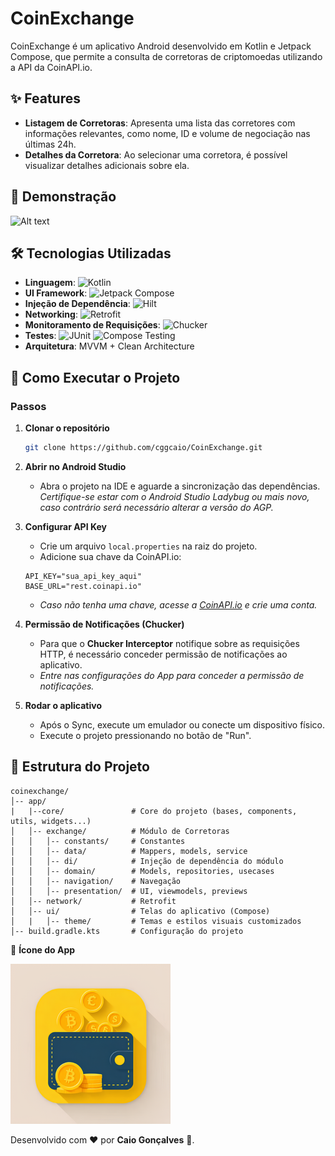 # CoinExchange

CoinExchange é um aplicativo Android desenvolvido em Kotlin e Jetpack Compose, que permite a consulta de corretoras de
criptomoedas utilizando a API da CoinAPI.io.

## ✨ **Features**

- **Listagem de Corretoras**: Apresenta uma lista das corretores com informações relevantes, como nome, ID e volume de
  negociação nas últimas 24h.
- **Detalhes da Corretora**: Ao selecionar uma corretora, é possível visualizar detalhes adicionais sobre ela.

## 🎥 **Demonstração**

![Alt text](assets/presentation_app.gif)

## 🛠 Tecnologias Utilizadas

- **Linguagem**: ![Kotlin](https://img.shields.io/badge/Kotlin-0095D5?style=for-the-badge&logo=kotlin&logoColor=white)
- **UI Framework**: ![Jetpack Compose](https://img.shields.io/badge/Jetpack%20Compose-4285F4?style=for-the-badge&logo=android&logoColor=white)
- **Injeção de Dependência**: ![Hilt](https://img.shields.io/badge/Hilt-4285F4?style=for-the-badge&logo=android&logoColor=white)
- **Networking**: ![Retrofit](https://img.shields.io/badge/Retrofit-3E4348?style=for-the-badge&logo=square&logoColor=white)
- **Monitoramento de Requisições**: ![Chucker](https://img.shields.io/badge/Chucker-3E4348?style=for-the-badge&logo=android&logoColor=white)
- **Testes**: ![JUnit](https://img.shields.io/badge/JUnit-25A162?style=for-the-badge&logo=junit5&logoColor=white) ![Compose Testing](https://img.shields.io/badge/Compose%20Testing-4285F4?style=for-the-badge&logo=android&logoColor=white)
- **Arquitetura**: MVVM + Clean Architecture

## 🚀 **Como Executar o Projeto**

### Passos

1. **Clonar o repositório**
    ```bash
    git clone https://github.com/cggcaio/CoinExchange.git
    ```

2. **Abrir no Android Studio**
   - Abra o projeto na IDE e aguarde a sincronização das dependências.
   _Certifique-se estar com o Android Studio Ladybug ou mais novo, caso contrário será necessário alterar a versão do AGP._

3. **Configurar API Key**
   - Crie um arquivo `local.properties` na raiz do projeto.
   - Adicione sua chave da CoinAPI.io:
    ```properties
    API_KEY="sua_api_key_aqui"
    BASE_URL="rest.coinapi.io"
    ```
   - _Caso não tenha uma chave, acesse a [CoinAPI.io](https://docs.coinapi.io/?shell#list-all-exchanges-get) e crie uma conta._

4. **Permissão de Notificações (Chucker)**
   - Para que o **Chucker Interceptor** notifique sobre as requisições HTTP, é necessário conceder permissão de notificações ao aplicativo.
   - _Entre nas configurações do App para conceder a permissão de notificações._

5. **Rodar o aplicativo**
   - Após o Sync, execute um emulador ou conecte um dispositivo físico.
   - Execute o projeto pressionando no botão de "Run".

## 📌 **Estrutura do Projeto**

```
coinexchange/
│-- app/
|   |--core/               # Core do projeto (bases, components, utils, widgets...)
│   │-- exchange/          # Módulo de Corretoras 
│   │   │-- constants/     # Constantes
│   │   │-- data/          # Mappers, models, service
│   │   │-- di/            # Injeção de dependência do módulo
│   │   │-- domain/        # Models, repositories, usecases
│   │   │-- navigation/    # Navegação
│   │   │-- presentation/  # UI, viewmodels, previews
│   │-- network/           # Retrofit
│   │-- ui/                # Telas do aplicativo (Compose)
│   |   │-- theme/         # Temas e estilos visuais customizados
│-- build.gradle.kts       # Configuração do projeto
```

🎨 **Ícone do App**

![Alt text](assets/ic_256.png)

Desenvolvido com ❤️ por **Caio Gonçalves** 🤠.
